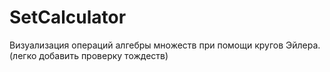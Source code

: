 # SetCalculator
Визуализация операций алгебры множеств при помощи кругов Эйлера.
(легко добавить проверку тождеств)

